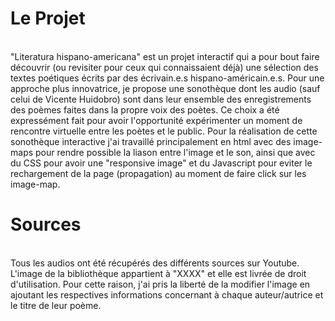 # Le Projet
<br>
"Literatura hispano-americana" est un projet interactif qui a pour bout faire découvrir (ou revisiter pour ceux qui connaissaient déjà) une sélection des textes poétiques écrits par des écrivain.e.s hispano-américain.e.s. Pour une approche plus innovatrice, je propose une sonothèque dont les audio  (sauf celui de Vicente Huidobro) sont dans leur ensemble des enregistrements des poèmes faites dans la propre voix des poètes. Ce choix a été expressément fait pour avoir l'opportunité expérimenter un moment de rencontre virtuelle entre les poètes et le public. Pour la réalisation de cette sonothèque interactive j'ai travaillé principalement en html avec des image-maps pour rendre possible la liason entre l'image et le son, ainsi que avec du CSS pour avoir une "responsive image" et du Javascript pour eviter le rechargement de la page (propagation) au moment de faire click sur les image-map. 

# Sources
<br>
Tous les audios ont été récupérés des différents sources sur Youtube. L'image de la bibliothèque appartient à "XXXX" et elle est livrée de droit d'utilisation. Pour cette raison, j'ai pris la liberté de la modifier l'image en ajoutant les respectives informations concernant à chaque auteur/autrice et le titre de leur poème. 




 
